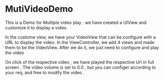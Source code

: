 # MutiVideoDemo
This is a Demo for Multiple video play .
we have created a UIView and customize it to display a video.

In the custome view, we have your VideoView that can be configure with a URL to display the video.
In the ViewController, we add 4 views and made them to be the VideoView.
After we do it, we just need to configure and play the video

On click of the respective video , we have played the respective Url in full screen .
The video volume is set to 0.0 , but you can configer according to your req, and free to modify the video .
